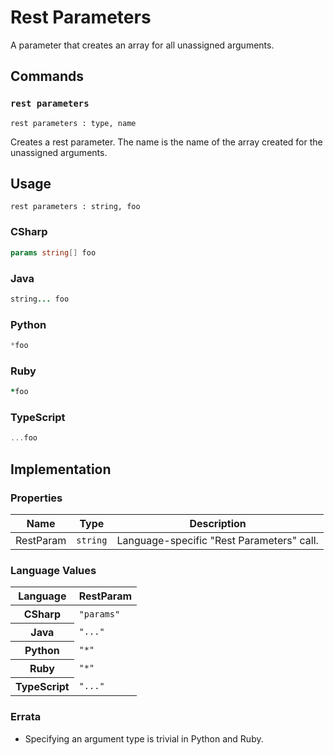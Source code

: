 # Rest Parameters

A parameter that creates an array for all unassigned arguments.


## Commands

### `rest parameters`

`rest parameters : type, name`

Creates a rest parameter.
The name is the name of the array created for the unassigned arguments.

## Usage

```gls
rest parameters : string, foo
```

### CSharp

```csharp
params string[] foo
```

### Java

```java
string... foo
```
### Python

```python
*foo
```

### Ruby

```ruby
*foo
```

### TypeScript

```typescript
...foo
```


## Implementation

### Properties

<table>
    <thead>
        <th>Name</th>
        <th>Type</th>
        <th>Description</th>
    </thead>
    <tbody>
        <tr>
            <td>RestParam</td>
            <td><code>string</code></td>
            <td>Language-specific "Rest Parameters" call.</td>
        </tr>
    </tbody>
</table>

### Language Values

<table>
    <thead>
        <th>Language</th>
        <th>RestParam</th>
    </thead>
    <tbody>
        <tr>
            <th>CSharp</th>
            <td><code>"params"</code></td>
        </tr>
        <tr>
            <th>Java</th>
            <td><code>"..."</code></td>
        </tr>
        <tr>
            <th>Python</th>
            <td><code>"*"</code></td>
        </tr>
        <tr>
            <th>Ruby</th>
            <td><code>"*"</code></td>
        </tr>
        <tr>
            <th>TypeScript</th>
            <td><code>"..."</code></td>
        </tr>
    </tbody>
</table>

### Errata

* Specifying an argument type is trivial in Python and Ruby.
